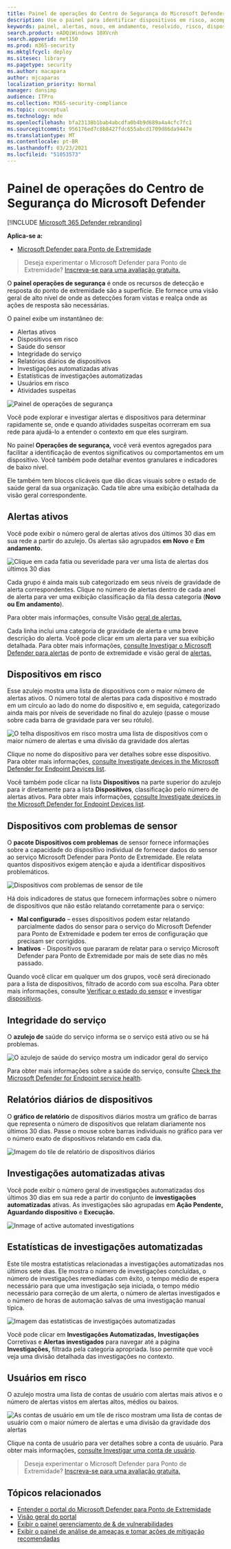 ```yaml
---
title: Painel de operações do Centro de Segurança do Microsoft Defender
description: Use o painel para identificar dispositivos em risco, acompanhar o status do serviço e ver estatísticas e informações sobre dispositivos e alertas.
keywords: painel, alertas, novo, em andamento, resolvido, risco, dispositivos em risco, infecções, relatórios, estatísticas, gráficos, gráficos, saúde, detecções de malware ativo, categoria de ameaças, categorias, roubo de senha, ransomware, exploração, ameaça, baixa gravidade, malware ativo
search.product: eADQiWindows 10XVcnh
search.appverid: met150
ms.prod: m365-security
ms.mktglfcycl: deploy
ms.sitesec: library
ms.pagetype: security
ms.author: macapara
author: mjcaparas
localization_priority: Normal
manager: dansimp
audience: ITPro
ms.collection: M365-security-compliance
ms.topic: conceptual
ms.technology: mde
ms.openlocfilehash: bfa23138b1bab4abcdfa0b4b9d689a4a4cfc7fc1
ms.sourcegitcommit: 956176ed7c8b8427fdc655abcd1709d86da9447e
ms.translationtype: MT
ms.contentlocale: pt-BR
ms.lasthandoff: 03/23/2021
ms.locfileid: "51053573"
---
```

# <a name="microsoft-defender-security-center-security-operations-dashboard"></a>Painel de operações do Centro de Segurança do Microsoft Defender

[!INCLUDE [Microsoft 365 Defender rebranding](../../includes/microsoft-defender.md)]


**Aplica-se a:**
- [Microsoft Defender para Ponto de Extremidade](https://go.microsoft.com/fwlink/?linkid=2154037)

>Deseja experimentar o Microsoft Defender para Ponto de Extremidade? [Inscreva-se para uma avaliação gratuita.](https://www.microsoft.com/microsoft-365/windows/microsoft-defender-atp?ocid=docs-wdatp-secopsdashboard-abovefoldlink) 

O **painel operações de segurança** é onde os recursos de detecção e resposta do ponto de extremidade são a superfície. Ele fornece uma visão geral de alto nível de onde as detecções foram vistas e realça onde as ações de resposta são necessárias. 

O painel exibe um instantâneo de:

- Alertas ativos
- Dispositivos em risco
- Saúde do sensor
- Integridade do serviço
- Relatórios diários de dispositivos
- Investigações automatizadas ativas
- Estatísticas de investigações automatizadas
- Usuários em risco
- Atividades suspeitas


![Painel de operações de segurança](images/atp-sec-ops-dashboard.png)

Você pode explorar e investigar alertas e dispositivos para determinar rapidamente se, onde e quando atividades suspeitas ocorreram em sua rede para ajudá-lo a entender o contexto em que eles surgiram.

No painel **Operações de segurança,** você verá eventos agregados para facilitar a identificação de eventos significativos ou comportamentos em um dispositivo. Você também pode detalhar eventos granulares e indicadores de baixo nível.

Ele também tem blocos clicáveis que dão dicas visuais sobre o estado de saúde geral da sua organização. Cada tile abre uma exibição detalhada da visão geral correspondente.

## <a name="active-alerts"></a>Alertas ativos
Você pode exibir o número geral de alertas ativos dos últimos 30 dias em sua rede a partir do azulejo. Os alertas são agrupados **em Novo** e **Em andamento.**

![Clique em cada fatia ou severidade para ver uma lista de alertas dos últimos 30 dias](images/active-alerts-tile.png)

Cada grupo é ainda mais sub categorizado em seus níveis de gravidade de alerta correspondentes. Clique no número de alertas dentro de cada anel de alerta para ver uma exibição classificação da fila dessa categoria (**Novo** **ou Em andamento**).

Para obter mais informações, consulte Visão [geral de alertas.](alerts-queue.md)

Cada linha inclui uma categoria de gravidade de alerta e uma breve descrição do alerta. Você pode clicar em um alerta para ver sua exibição detalhada. Para obter mais informações, [consulte Investigar o Microsoft Defender para alertas](investigate-alerts.md) de ponto de extremidade e visão geral de [alertas.](alerts-queue.md)


## <a name="devices-at-risk"></a>Dispositivos em risco
Esse azulejo mostra uma lista de dispositivos com o maior número de alertas ativos. O número total de alertas para cada dispositivo é mostrado em um círculo ao lado do nome do dispositivo e, em seguida, categorizado ainda mais por níveis de severidade no final do azulejo (passe o mouse sobre cada barra de gravidade para ver seu rótulo).

![O telha dispositivos em risco mostra uma lista de dispositivos com o maior número de alertas e uma divisão da gravidade dos alertas](images/devices-at-risk-tile.png)

Clique no nome do dispositivo para ver detalhes sobre esse dispositivo. Para obter mais informações, [consulte Investigate devices in the Microsoft Defender for Endpoint Devices list](investigate-machines.md).

Você também pode clicar na lista **Dispositivos** na parte superior do azulejo para ir diretamente para a lista **Dispositivos**, classificação pelo número de alertas ativos. Para obter mais informações, [consulte Investigate devices in the Microsoft Defender for Endpoint Devices list](investigate-machines.md).

## <a name="devices-with-sensor-issues"></a>Dispositivos com problemas de sensor
O **pacote Dispositivos com problemas** de sensor fornece informações sobre a capacidade do dispositivo individual de fornecer dados do sensor ao serviço Microsoft Defender para Ponto de Extremidade. Ele relata quantos dispositivos exigem atenção e ajuda a identificar dispositivos problemáticos.

![Dispositivos com problemas de sensor de tile](images/atp-tile-sensor-health.png)

Há dois indicadores de status que fornecem informações sobre o número de dispositivos que não estão relatando corretamente para o serviço:
- **Mal configurado** – esses dispositivos podem estar relatando parcialmente dados do sensor para o serviço do Microsoft Defender para Ponto de Extremidade e podem ter erros de configuração que precisam ser corrigidos.
- **Inativos** - Dispositivos que pararam de relatar para o serviço Microsoft Defender para Ponto de Extremidade por mais de sete dias no mês passado.

Quando você clicar em qualquer um dos grupos, você será direcionado para a lista de dispositivos, filtrado de acordo com sua escolha. Para obter mais informações, consulte [Verificar o estado do sensor](check-sensor-status.md) e investigar [dispositivos](investigate-machines.md).

## <a name="service-health"></a>Integridade do serviço
O **azulejo de** saúde do serviço informa se o serviço está ativo ou se há problemas.

![O azulejo de saúde do serviço mostra um indicador geral do serviço](images/status-tile.png)

Para obter mais informações sobre a saúde do serviço, consulte [Check the Microsoft Defender for Endpoint service health](service-status.md).


## <a name="daily-devices-reporting"></a>Relatórios diários de dispositivos
O **gráfico de relatório** de dispositivos diários mostra um gráfico de barras que representa o número de dispositivos que relatam diariamente nos últimos 30 dias. Passe o mouse sobre barras individuais no gráfico para ver o número exato de dispositivos relatando em cada dia.

![Imagem do tile de relatório de dispositivos diários](images/atp-daily-devices-reporting.png)


## <a name="active-automated-investigations"></a>Investigações automatizadas ativas
Você pode exibir o número geral de investigações automatizadas dos últimos 30 dias em sua rede a partir do conjunto de **investigações automatizadas** ativas. As investigações são agrupadas em **Ação Pendente,** **Aguardando dispositivo** e **Execução.**

![Inmage of active automated investigations](images/atp-active-investigations-tile.png)


## <a name="automated-investigations-statistics"></a>Estatísticas de investigações automatizadas
Este tile mostra estatísticas relacionadas a investigações automatizadas nos últimos sete dias. Ele mostra o número de investigações concluídas, o número de investigações remediadas com êxito, o tempo médio de espera necessário para que uma investigação seja iniciada, o tempo médio necessário para correção de um alerta, o número de alertas investigados e o número de horas de automação salvas de uma investigação manual típica. 

![Imagem das estatísticas de investigações automatizadas](images/atp-automated-investigations-statistics.png)

Você pode clicar em **Investigações Automatizadas,** **Investigações** Corretivas e **Alertas investigados** para navegar até a página **Investigações,** filtrada pela categoria apropriada. Isso permite que você veja uma divisão detalhada das investigações no contexto.

## <a name="users-at-risk"></a>Usuários em risco
O azulejo mostra uma lista de contas de usuário com alertas mais ativos e o número de alertas vistos em alertas altos, médios ou baixos. 

![As contas de usuário em um tile de risco mostram uma lista de contas de usuário com o maior número de alertas e uma divisão da gravidade dos alertas](images/atp-users-at-risk.png)

Clique na conta de usuário para ver detalhes sobre a conta de usuário. Para obter mais informações, [consulte Investigar uma conta de usuário](investigate-user.md).

>Deseja experimentar o Microsoft Defender para Ponto de Extremidade? [Inscreva-se para uma avaliação gratuita.](https://www.microsoft.com/microsoft-365/windows/microsoft-defender-atp?ocid=docs-wdatp-secopsdashboard-belowfoldlink)

## <a name="related-topics"></a>Tópicos relacionados
- [Entender o portal do Microsoft Defender para Ponto de Extremidade](use.md)
- [Visão geral do portal](portal-overview.md)
- [Exibir o painel gerenciamento de & de vulnerabilidades](tvm-dashboard-insights.md)
- [Exibir o painel de análise de ameaças e tomar ações de mitigação recomendadas](threat-analytics.md)
